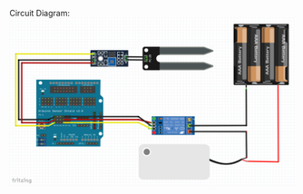 Circuit Diagram:
![circuit](https://github.com/martinhild/Arduino-Plant-Watering/blob/master/extras/circuit-diagram.png?raw=true)

